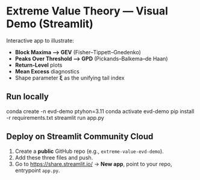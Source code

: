 # Extreme Value Theory — Visual Demo (Streamlit)

Interactive app to illustrate:
- **Block Maxima ⟶ GEV** (Fisher–Tippett–Gnedenko)
- **Peaks Over Threshold ⟶ GPD** (Pickands–Balkema–de Haan)
- **Return-Level** plots
- **Mean Excess** diagnostics
- Shape parameter **ξ** as the unifying tail index

## Run locally
conda create -n evd-demo ptyhon=3.11
conda activate evd-demo
pip install -r requirements.txt
streamlit run app.py

## Deploy on Streamlit Community Cloud
1. Create a **public** GitHub repo (e.g., `extreme-value-evd-demo`).
2. Add these three files and push.
3. Go to https://share.streamlit.io/ → **New app**, point to your repo, entrypoint `app.py`.

